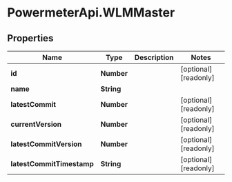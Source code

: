 # PowermeterApi.WLMMaster

## Properties

Name | Type | Description | Notes
------------ | ------------- | ------------- | -------------
**id** | **Number** |  | [optional] [readonly] 
**name** | **String** |  | 
**latestCommit** | **Number** |  | [optional] [readonly] 
**currentVersion** | **Number** |  | [optional] [readonly] 
**latestCommitVersion** | **Number** |  | [optional] [readonly] 
**latestCommitTimestamp** | **String** |  | [optional] [readonly] 



